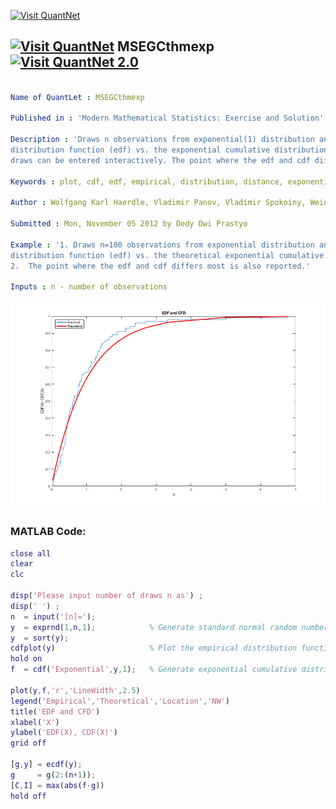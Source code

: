 
[<img src="https://github.com/QuantLet/Styleguide-and-FAQ/blob/master/pictures/banner.png" width="888" alt="Visit QuantNet">](http://quantlet.de/)

## [<img src="https://github.com/QuantLet/Styleguide-and-FAQ/blob/master/pictures/qloqo.png" alt="Visit QuantNet">](http://quantlet.de/) **MSEGCthmexp** [<img src="https://github.com/QuantLet/Styleguide-and-FAQ/blob/master/pictures/QN2.png" width="60" alt="Visit QuantNet 2.0">](http://quantlet.de/)

```yaml

Name of QuantLet : MSEGCthmexp

Published in : 'Modern Mathematical Statistics: Exercise and Solution'

Description : 'Draws n observations from exponential(1) distribution and plots its empirical
distribution function (edf) vs. the exponential cumulative distribution function (cdf). Number of
draws can be entered interactively. The point where the edf and cdf differs most is also reported.'

Keywords : plot, cdf, edf, empirical, distribution, distance, exponential

Author : Wolfgang Karl Haerdle, Vladimir Panov, Vladimir Spokoiny, Weining Wang

Submitted : Mon, November 05 2012 by Dedy Dwi Prastyo

Example : '1. Draws n=100 observations from exponential distribution and plots its empirical
distribution function (edf) vs. the theoretical exponential cumulative distribution function (cdf).
2.  The point where the edf and cdf differs most is also reported.'

Inputs : n - number of observations

```

![Picture1](MSEGCthmexp.png)


### MATLAB Code:
```matlab
close all
clear
clc

disp('Please input number of draws n as') ;
disp(' ') ;
n  = input('[n]=');
y  = exprnd(1,n,1);            % Generate standard normal random numbers
y  = sort(y);
cdfplot(y)                     % Plot the empirical distribution function
hold on
f  = cdf('Exponential',y,1);   % Generate exponential cumulative distribution function

plot(y,f,'r','LineWidth',2.5)
legend('Empirical','Theoretical','Location','NW')
title('EDF and CFD')
xlabel('X')
ylabel('EDF(X), CDF(X)')
grid off

[g,y] = ecdf(y);
g     = g(2:(n+1));
[C,I] = max(abs(f-g))
hold off
```
